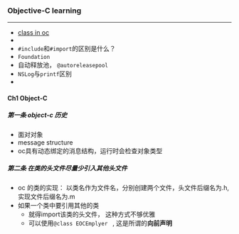 ### Objective-C learning

---

- [class in oc](Class.md)
- 
- `#include`和`#import`的区别是什么？
- `Foundation`
- 自动释放池， `@autoreleasepool`
- `NSLog`与`printf`区别
- 

#### Ch1 Object-C

##### 第一条 object-c 历史

- 面对对象
- message structure 
- oc具有动态绑定的消息结构，运行时会检查对象类型

##### 第二条 在类的头文件尽量少引入其他头文件

- oc 的类的实现： 以类名作为文件名，分别创建两个文件，头文件后缀名为.h,  实现文件后缀名为.m
- 如果一个类中要引用其他的类
  - 就得import该类的头文件， 这种方式不够优雅
  - 可以使用`@class EOCEmplyer ` , 这是所谓的**向前声明**
